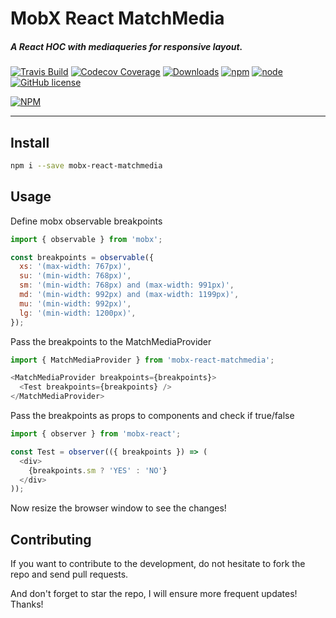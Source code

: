 # MobX React MatchMedia

##### A React HOC with mediaqueries for responsive layout.

[![Travis Build](https://img.shields.io/travis/foxhound87/mobx-react-matchmedia.svg)](https://travis-ci.org/foxhound87/mobx-react-matchmedia)
[![Codecov Coverage](https://img.shields.io/codecov/c/github/foxhound87/mobx-react-matchmedia/master.svg)](https://codecov.io/gh/foxhound87/mobx-react-matchmedia)
[![Downloads](https://img.shields.io/npm/dt/mobx-react-matchmedia.svg)]()
[![npm](https://img.shields.io/npm/v/mobx-react-matchmedia.svg)]()
[![node](https://img.shields.io/node/v/mobx-react-matchmedia.svg)]()
[![GitHub license](https://img.shields.io/github/license/foxhound87/mobx-react-matchmedia.svg)]()


[![NPM](https://nodei.co/npm/mobx-react-matchmedia.png?downloads=true&downloadRank=true&stars=true)](https://nodei.co/npm/mobx-react-matchmedia/)

---

## Install

```bash
npm i --save mobx-react-matchmedia
```

## Usage

Define mobx observable breakpoints

```javascript
import { observable } from 'mobx';

const breakpoints = observable({
  xs: '(max-width: 767px)',
  su: '(min-width: 768px)',
  sm: '(min-width: 768px) and (max-width: 991px)',
  md: '(min-width: 992px) and (max-width: 1199px)',
  mu: '(min-width: 992px)',
  lg: '(min-width: 1200px)',
});
```

Pass the breakpoints to the MatchMediaProvider

```javascript
import { MatchMediaProvider } from 'mobx-react-matchmedia';

<MatchMediaProvider breakpoints={breakpoints}>
  <Test breakpoints={breakpoints} />
</MatchMediaProvider>
```

Pass the breakpoints as props to components and check if true/false

```javascript
import { observer } from 'mobx-react';

const Test = observer(({ breakpoints }) => (
  <div>
    {breakpoints.sm ? 'YES' : 'NO'}
  </div>
));
```

Now resize the browser window to see the changes!


## Contributing

If you want to contribute to the development, do not hesitate to fork the repo and send pull requests.

And don't forget to star the repo, I will ensure more frequent updates! Thanks!
